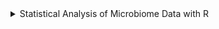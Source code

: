 <details>

<summary>Statistical Analysis of Microbiome Data with R</summary>

Należy uwzględnić metodę przechowywanai prób. Ekstrakcja DNA ze świezych pod zamrożonych może wpłynąć strukture mikrobiomu. Dla przykładu, przechowywanie prób w -80 stopniach vs natychmiastowa ekstrakcja ma przełożenie na stosunek Firmicutes do Bacteroidetes w późniejszym PCRze.

OTU obejmują sekwencje które różnią się o nie więcej niż o 3% (gatunki), 5% (genus - rodzaj), 20% (phylum - gromada)

Domyślnie OTU jest utożsamiane z róznicami <3%, dlatego OTU czasem wymiennie niektórzy stosują z gatunkiem.

OTU nie powstają w oparciu o referencje (klasteryzacja a nie klasyfikacja), więc mogą obejmować kilka jednostek taksonomicznych.

16S rRNA seq zawyża różnorodność bakteryjną z racji błędów podczas sekwencjonowania oraz amplifikacji. Zniwelowanie tego błędu jest trudne

16S rRNA seq jest w stanie tylko ocenić występowanie danych taksonów ale nie ich biologiczne funkcje.

16s rRNA seq jest wykorzystywane tylko do ustalenai obecności znanych taksonów o poznanych markerach, które da się amplifikować.

Brak złotych standardów pod kątem QC, filtorwania i ogólnie analizy.

PERMANOVA jest testem nieparametrycznym.

UniFrac nieważony uwzględnia tylko obecność lub nieobecność danych gatunków, natomiast ważony uwzględnia dodatkowo informację na temat liczebności, którą wykorzystuje jako wagę dla drzewa filogenetycznego, na podstawie którego obliczana jest odległość.

Później rozwinięto metodę dokonując poprawki na różnice w wariancjach.

Zero-inflated data, sparse data są problemem z punktu widzenia wymiarowości; z powodu prawoskośnego rozkładu który generują modeluje się ten rozkład za pomocą ujemnego rozkładu dwumianowego.

Metrykami alfa różnorodności są indeksy Chao 1, Shannon (Shannon-Wiener), Simpson i Pielou.

Indeks Chao1 może być liczby tylko na liczbahc całkowitych.

Indeks Shanonna przykłada większą wagę do mniej powszechnych gatunków. Indeks Shanonna H' zwykł nie przekraczać 5.0. 

Indeks Simpsona kładzie większą wagę na bardziej popularne gatunku, jego wartość waha się od 0 do prawie 1. Indeks ten jest względnie odporny na obecność rzadkich gatunków (dodajemy kwadraty prawdopodobieńśtw).

Generalnie możemy wyróżnić dwie charakterystyki alfa róznorodności: równomierność (evenness) oraz bogactwo (richness). H0 dla evenness to "wszystkie gatunki w hipotetycznej społeczności (community) są równoliczne.

Miary beta różnorodności możemy podzielić na binarne oraz ilościowe. Te pierwsze owzględniają tylko obecność lub nie dalego gatunku, natomiast ilościowe także liczebność.

O ile obliczanie alfa różnorodności jest proste, o tyle sposób mierzenia beta jest kontrowersyjny. Najpopularniejszymi miarami jest wskaźnik Jaccarda (binarna) oraz Braya-Curtisa.  

Wskaźnik Jaccarda można przedstawić w formie diagramu venna (proporcja części wspólnej do całości). Przyjmuje wartości od 0 (różne) do 1 (podobne).

Miara Braya-Curtisa to proporcja oparta o metrykę taksówkową, przyjmuje wartości od 0 (podobne) do 1 (różne). Rzadkie gatunki mają niewielkie znaczenie dla wartości współczynnika (w mianowniku jest dodawanie liczbności gatunku z obu prób, a liczniku różnica).


</details>
